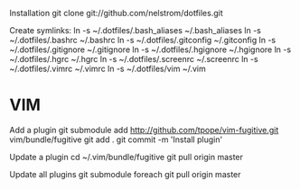 Installation
    git clone git://github.com/nelstrom/dotfiles.git
    
Create symlinks:
    ln -s ~/.dotfiles/.bash_aliases ~/.bash_aliases
    ln -s ~/.dotfiles/.bashrc ~/.bashrc
    ln -s ~/.dotfiles/.gitconfig ~/.gitconfig
    ln -s ~/.dotfiles/.gitignore ~/.gitignore
    ln -s ~/.dotfiles/.hgignore ~/.hgignore
    ln -s ~/.dotfiles/.hgrc ~/.hgrc
    ln -s ~/.dotfiles/.screenrc ~/.screenrc
    ln -s ~/.dotfiles/.vimrc ~/.vimrc
    ln -s ~/.dotfiles/vim ~/.vim

VIM
===

Add a plugin
    git submodule add http://github.com/tpope/vim-fugitive.git vim/bundle/fugitive
    git add .
    git commit -m 'Install plugin'
    
Update a plugin
    cd ~/.vim/bundle/fugitive
    git pull origin master
    
Update all plugins
    git submodule foreach git pull origin master

